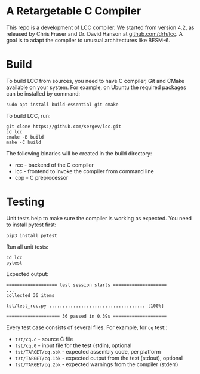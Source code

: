# A Retargetable C Compiler

This repo is a development of LCC compiler.
We started from version 4.2, as released by Chris Fraser and Dr. David Hanson
at [github.com/drh/lcc](https://github.com/drh/lcc).
A goal is to adapt the compiler to unusual architectures like BESM-6.

# Build
To build LCC from sources, you need to have C compiler, Git and CMake available on your system.
For example, on Ubuntu the required packages can be installed by command:

    sudo apt install build-essential git cmake

To build LCC, run:

    git clone https://github.com/sergev/lcc.git
    cd lcc
    cmake -B build
    make -C build

The following binaries will be created in the build directory:

 * rcc - backend of the C compiler
 * lcc - frontend to invoke the compiler from command line
 * cpp - C preprocessor

# Testing
Unit tests help to make sure the compiler is working as expected.
You need to install pytest first:

    pip3 install pytest

Run all unit tests:

    cd lcc
    pytest

Expected output:

    =================== test session starts ====================
    ...
    collected 36 items

    tst/test_rcc.py .................................... [100%]

    ==================== 36 passed in 0.39s ====================

Every test case consists of several files. For example, for `cq` test::

 * `tst/cq.c` - source C file
 * `tst/cq.0` - input file for the test (stdin), optional
 * `tst/TARGET/cq.sbk` - expected assembly code, per platform
 * `tst/TARGET/cq.1bk` - expected output from the test (stdout), optional
 * `tst/TARGET/cq.2bk` - expected warnings from the compiler (stderr)
